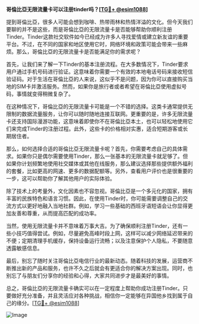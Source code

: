 **哥倫比亞无限流量卡可以注册tinder吗？[[TG💪+ @esim1088](https://t.me/s/esim1088)]**

提到哥倫比亞，很多人可能会想到咖啡、热带雨林和热情洋溢的文化。但今天我们要聊的并不是这些，而是哥倫比亞的无限流量卡是否能够帮助你顺利注册Tinder。Tinder这款社交软件如今已经成为许多人寻找爱情或建立新友谊的重要平台。不过，在不同的国家和地区使用它时，网络环境和政策可能会带来一些麻烦。那么，哥倫比亞的无限流量卡是否能满足你的需求呢？

首先，让我们来了解一下Tinder的基本注册流程。在大多数情况下，Tinder要求用户通过手机号码进行验证。这意味着你需要一个有效的本地电话号码来接收短信验证码。对于生活在哥倫比亞的人来说，这似乎不是问题，因为你可以直接购买当地的SIM卡并激活服务。然而，如果你是旅行者或者希望在哥倫比亞使用虚拟号码，事情就变得稍微复杂了。

在这种情况下，哥倫比亞的无限流量卡可能是一个不错的选择。这类卡通常提供无限制的数据流量服务，让你可以随时随地连接互联网。更重要的是，许多无限流量卡还支持国际漫游功能，这意味着即使你不在哥倫比亞本土，也可以轻松地使用它们来完成Tinder的注册过程。此外，这些卡的价格相对实惠，适合短期游客或长期居住者。

那么，如何选择合适的哥倫比亞无限流量卡呢？首先，你需要考虑自己的具体需求。如果你只是偶尔需要使用Tinder，那么一张基本的无限流量卡就足够了。但如果你计划频繁地使用社交媒体或其他在线服务，那么建议选择那些提供额外福利的套餐，比如更高的网速、更多的数据配额等。另外，查看用户评价也是很重要的一步，这可以帮助你了解其他用户的实际体验。

除了技术上的考量外，文化因素也不容忽视。哥倫比亞是一个多元化的国家，拥有丰富的民族特色和语言习惯。因此，在使用Tinder时，你可能需要调整自己的交流方式以更好地融入当地社群。例如，学习一些基础的西班牙语短语会让你显得更加友善和尊重，从而提高匹配的成功率。

当然，使用无限流量卡并不意味着万事大吉。为了确保顺利注册Tinder，还有一些小技巧值得尝试。例如，尽量避免高峰时段上网，这样可以减少网络延迟带来的不便；定期清理手机缓存，保持设备运行流畅；以及注意保护个人隐私，不要随意透露敏感信息。

最后，别忘了随时关注哥倫比亞电信行业的最新动态。随着科技的发展，运营商不断推出新的产品和服务，也许不久之后就会有更适合你的解决方案出现。同时，也别忘了与朋友们分享你的经验和心得，大家共同进步才是最美好的事情。

总之，哥倫比亞的无限流量卡确实可以在一定程度上帮助你成功注册Tinder。只要做好充分准备，并且灵活应对各种挑战，相信你一定能够在异国他乡找到属于自己的缘分。[[TG💪+ @esim1088](https://t.me/s/esim1088)]

![Image](https://i.postimg.cc/4NQfJmqS/Snipaste-2025-05-13-00-14-12.png)